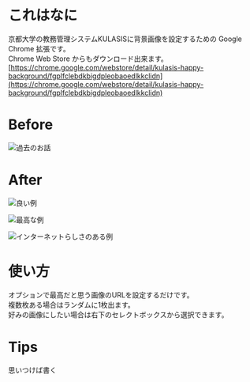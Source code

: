# これはなに

京都大学の教務管理システムKULASISに背景画像を設定するための Google Chrome 拡張です。  
Chrome Web Store からもダウンロード出来ます。  
[https://chrome.google.com/webstore/detail/kulasis-happy-background/fgplfclebdkbigdpleobaoedlkkclidn](https://chrome.google.com/webstore/detail/kulasis-happy-background/fgplfclebdkbigdpleobaoedlkkclidn)

# Before

![過去のお話](http://gyazo.com/10496771b0ec683a3e2596149c012df3.png)

# After

![良い例](http://gyazo.com/9a152c5422bedeb74b97e721e700e546.png)

![最高な例](http://gyazo.com/ed072bac65d0f9978ee0b726212bcead.png)

![インターネットらしさのある例](http://gyazo.com/8d0d88a534921cf5177e40ceea5e378d.png)

# 使い方

オプションで最高だと思う画像のURLを設定するだけです。  
複数枚ある場合はランダムに1枚出ます。  
好みの画像にしたい場合は右下のセレクトボックスから選択できます。

# Tips

思いつけば書く
